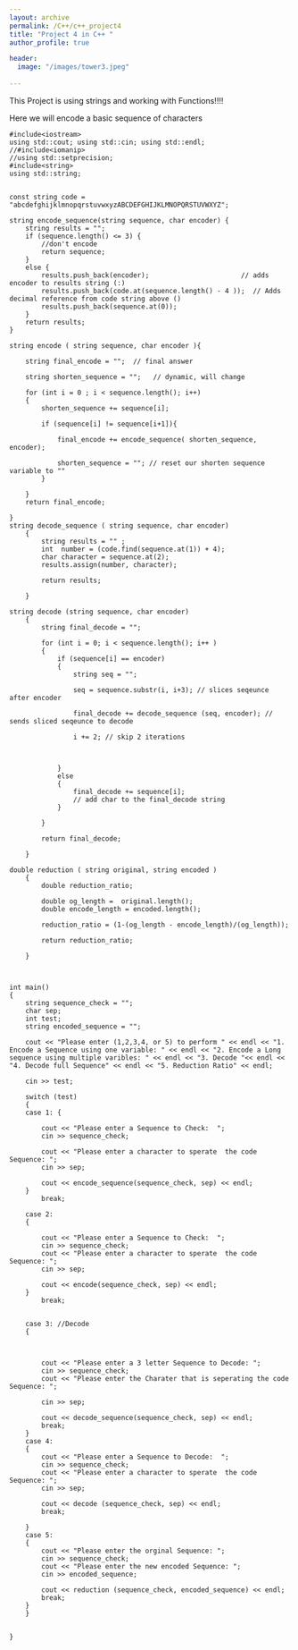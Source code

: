 ```yaml
---
layout: archive
permalink: /C++/c++_project4
title: "Project 4 in C++ "
author_profile: true

header:
  image: "/images/tower3.jpeg"
  
---
```



This Project is using strings and working with Functions!!!!

Here we will encode a basic sequence of characters



    #include<iostream>
    using std::cout; using std::cin; using std::endl;
    //#include<iomanip>
    //using std::setprecision;
    #include<string>
    using std::string;


    const string code = "abcdefghijklmnopqrstuvwxyzABCDEFGHIJKLMNOPQRSTUVWXYZ";

    string encode_sequence(string sequence, char encoder) {
        string results = "";
        if (sequence.length() <= 3) {
            //don't encode
            return sequence;
        }
        else {
            results.push_back(encoder);                       // adds encoder to results string (:)
            results.push_back(code.at(sequence.length() - 4 ));  // Adds decimal reference from code string above ()
            results.push_back(sequence.at(0));
        }
        return results;
    }

    string encode ( string sequence, char encoder ){

        string final_encode = "";  // final answer

        string shorten_sequence = "";   // dynamic, will change

        for (int i = 0 ; i < sequence.length(); i++)
        {
            shorten_sequence += sequence[i];

            if (sequence[i] != sequence[i+1]){

                final_encode += encode_sequence( shorten_sequence, encoder);

                shorten_sequence = ""; // reset our shorten sequence variable to "" 
            }

        }
        return final_encode;

    }
    string decode_sequence ( string sequence, char encoder)
        {
            string results = "" ;
            int  number = (code.find(sequence.at(1)) + 4);
            char character = sequence.at(2);
            results.assign(number, character);

            return results;

        }

    string decode (string sequence, char encoder)
        {
            string final_decode = "";

            for (int i = 0; i < sequence.length(); i++ )
            {
                if (sequence[i] == encoder)
                {
                    string seq = "";
                    
                    seq = sequence.substr(i, i+3); // slices seqeunce after encoder

                    final_decode += decode_sequence (seq, encoder); // sends sliced seqeunce to decode
                
                    i += 2; // skip 2 iterations
                    
                    
                    
                }
                else
                {
                    final_decode += sequence[i];
                    // add char to the final_decode string
                }
                
            }
        
            return final_decode;

        }

    double reduction ( string original, string encoded )
        {
            double reduction_ratio;

            double og_length =  original.length();
            double encode_length = encoded.length();
        
            reduction_ratio = (1-(og_length - encode_length)/(og_length));

            return reduction_ratio;

        }



    int main()
    {
        string sequence_check = "";
        char sep;
        int test;
        string encoded_sequence = "";

        cout << "Please enter (1,2,3,4, or 5) to perform " << endl << "1. Encode a Sequence using one variable: " << endl << "2. Encode a Long sequence using multiple varibles: " << endl << "3. Decode "<< endl << "4. Decode full Sequence" << endl << "5. Reduction Ratio" << endl;

        cin >> test;

        switch (test)
        {
        case 1: {

            cout << "Please enter a Sequence to Check:  ";
            cin >> sequence_check;

            cout << "Please enter a character to sperate  the code Sequence: ";
            cin >> sep;

            cout << encode_sequence(sequence_check, sep) << endl;
        }
            break;
        
        case 2:
        {
        
            cout << "Please enter a Sequence to Check:  ";
            cin >> sequence_check;
            cout << "Please enter a character to sperate  the code Sequence: ";
            cin >> sep;

            cout << encode(sequence_check, sep) << endl;
        }
            break;
        

        case 3: //Decode
        {

        

            cout << "Please enter a 3 letter Sequence to Decode: ";
            cin >> sequence_check;
            cout << "Please enter the Charater that is seperating the code Sequence: ";

            cin >> sep;

            cout << decode_sequence(sequence_check, sep) << endl;
            break;
        }
        case 4:
        {
            cout << "Please enter a Sequence to Decode:  ";
            cin >> sequence_check;
            cout << "Please enter a character to sperate  the code Sequence: ";
            cin >> sep;

            cout << decode (sequence_check, sep) << endl;
            break;

        }
        case 5:
        {
            cout << "Please enter the orginal Sequence: ";
            cin >> sequence_check;
            cout << "Please enter the new encoded Sequence: ";
            cin >> encoded_sequence;
            
            cout << reduction (sequence_check, encoded_sequence) << endl;
            break;
        }    
        }


    }